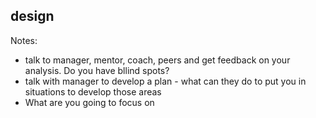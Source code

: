 ##  design


Notes: 
- talk to manager, mentor, coach, peers and get feedback on your analysis. Do you have bllind spots? 
- talk with manager to develop a plan - what can they do to put you in situations to develop those areas
- What are you going to focus on 